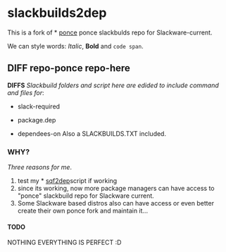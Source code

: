 # slackbuilds2dep

This is a fork of * [ponce](https://github.com/Ponce/slackbuilds) ponce slackbulds repo for Slackware-current.




We can style words: *Italic*, **Bold** and `code span`.

## DIFF repo-ponce repo-here

**DIFFS**
*Slackbuild folders and script here are edided to include command and files for*:
* slack-required
- package.dep
+ dependees-on
Also a SLACKBUILDS.TXT included.

### WHY?

*Three reasons for me*.
1. test my * [sqf2dep](https://github.com/rizitis/sqf2dep)script if working
2. since its working, now more package managers can have access to "ponce" slackbuild repo for Slackware current.
3. Some Slackware based distros also can have access or even better create their own ponce fork and maintain it...

#### TODO

NOTHING EVERYTHING IS PERFECT :D 


